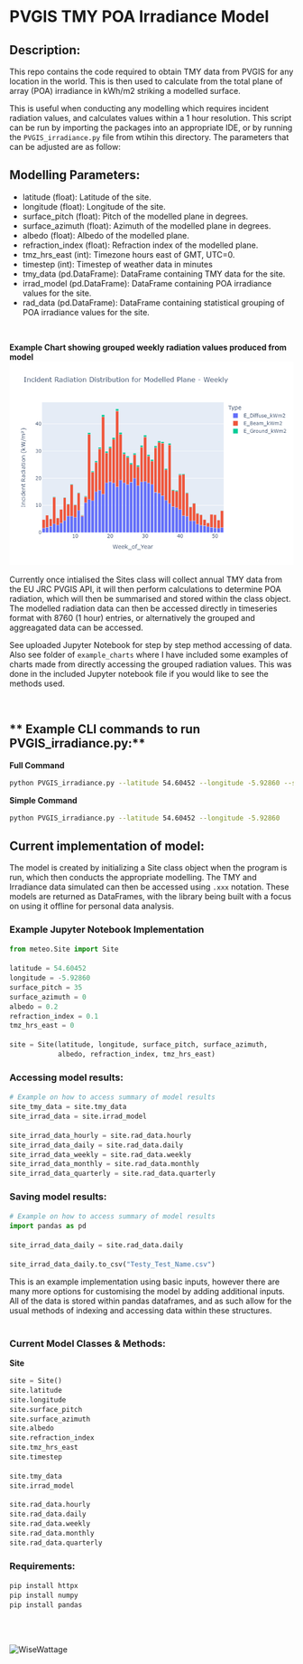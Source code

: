 # PVGIS TMY POA Irradiance Model
## Description:
This repo contains the code required to obtain TMY data from PVGIS for any location in the world. This is then used to calculate from the total plane of array (POA) irradiance in kWh/m2 striking a modelled surface. 

This is useful when conducting any modelling which requires incident radiation values, and calculates values within a 1 hour resolution. This script can be run by importing the packages into an appropriate IDE, or by running the `PVGIS_irradiance.py` file from wtihin this directory. The parameters that can be adjusted are as follow:


## **Modelling Parameters:**
- latitude (float): Latitude of the site.
- longitude (float): Longitude of the site.
- surface_pitch (float): Pitch of the modelled plane in degrees.
- surface_azimuth (float): Azimuth of the modelled plane in degrees.
- albedo (float): Albedo of the modelled plane.
- refraction_index (float): Refraction index of the modelled plane.
- tmz_hrs_east (int): Timezone hours east of GMT, UTC=0.
- timestep (int): Timestep of weather data in minutes
- tmy_data (pd.DataFrame): DataFrame containing TMY data for the site.
- irrad_model (pd.DataFrame): DataFrame containing POA irradiance values for the site.
- rad_data (pd.DataFrame): DataFrame containing statistical grouping of POA irradiance values for the site.

<br>

**Example Chart showing grouped weekly radiation values produced from model**
![alt text](<example_charts/weekly_bar_grouped_radiation.png>)

Currently once intialised the Sites class will collect annual TMY data from the EU JRC PVGIS API, it will then perform calculations to determine POA radiation, which will then be summarised and stored within the class object. The modelled radiation data can then be accessed directly in timeseries format with 8760 (1 hour) entries, or alternatively the grouped and aggreagated data can be accessed.

See uploaded Jupyter Notebook for step by step method accessing of data. Also see folder of `example_charts` where I have included some examples of charts made from directly accessing the grouped radiation values. This was done in the included Jupyter notebook file if you would like to see the methods used.

<br>

## ** Example CLI commands to run PVGIS_irradiance.py:**

**Full Command**
```bash
python PVGIS_irradiance.py --latitude 54.60452 --longitude -5.92860 --surface_pitch 35 --surface_azimuth 0 --albedo 0.2 --refraction_index 0.1
```
**Simple Command**
```bash
python PVGIS_irradiance.py --latitude 54.60452 --longitude -5.92860
```

## **Current implementation of model:**

The model is created by initializing a Site class object when the program is run, which then conducts the appropriate modelling. The TMY and Irradiance data simulated can then be accessed using `.xxx` notation. These models are returned as DataFrames, with the library being built with a focus on using it offline for personal data analysis.
<br>


### **Example Jupyter Notebook Implementation**
```python
from meteo.Site import Site

latitude = 54.60452
longitude = -5.92860
surface_pitch = 35
surface_azimuth = 0
albedo = 0.2
refraction_index = 0.1
tmz_hrs_east = 0

site = Site(latitude, longitude, surface_pitch, surface_azimuth, 
            albedo, refraction_index, tmz_hrs_east)
```

### **Accessing model results:**
```python
# Example on how to access summary of model results
site_tmy_data = site.tmy_data
site_irrad_data = site.irrad_model

site_irrad_data_hourly = site.rad_data.hourly
site_irrad_data_daily = site.rad_data.daily
site_irrad_data_weekly = site.rad_data.weekly
site_irrad_data_monthly = site.rad_data.monthly
site_irrad_data_quarterly = site.rad_data.quarterly
```

### **Saving model results:**
```python
# Example on how to access summary of model results
import pandas as pd

site_irrad_data_daily = site.rad_data.daily

site_irrad_data_daily.to_csv("Testy_Test_Name.csv")
```

This is an example implementation using basic inputs, however there are many more options for customising the model by adding additional inputs. All of the data is stored within pandas dataframes, and as such allow for the usual methods of indexing and accessing data within these structures.
<br><br>

### **Current Model Classes & Methods:**

**Site**
```python
site = Site()
site.latitude
site.longitude
site.surface_pitch
site.surface_azimuth
site.albedo
site.refraction_index
site.tmz_hrs_east
site.timestep

site.tmy_data
site.irrad_model

site.rad_data.hourly
site.rad_data.daily
site.rad_data.weekly
site.rad_data.monthly
site.rad_data.quarterly
```

### **Requirements:**

```python
pip install httpx
pip install numpy
pip install pandas
```

<br><br>

![WiseWattage](https://i.imgur.com/Y7oMz2Y.png)